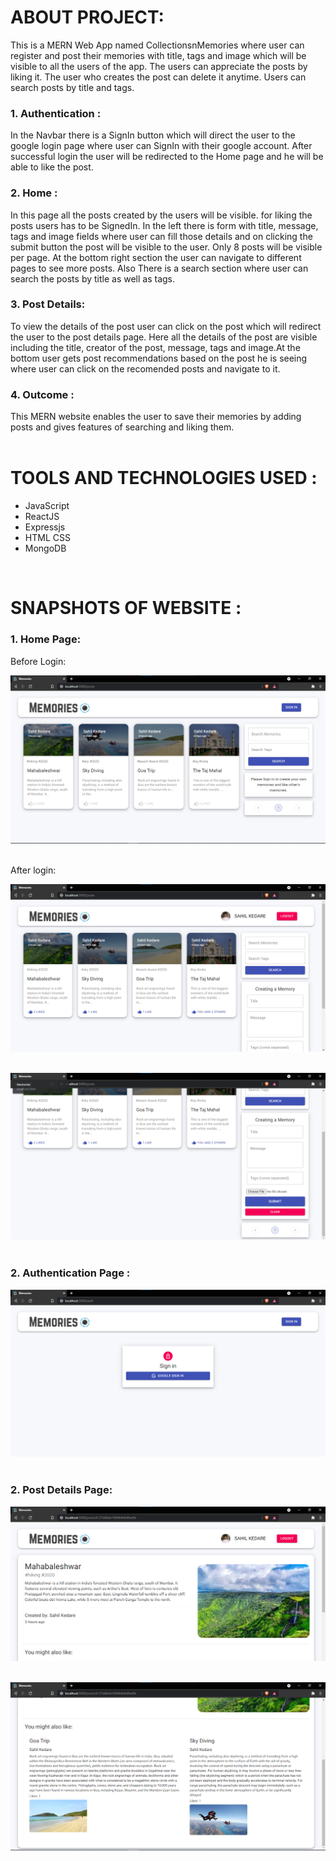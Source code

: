 <h1>ABOUT PROJECT:</h1>

This is a MERN Web App named CollectionsnMemories where user can register and post their memories with title, tags and image which will be visible to all the users of the app. The users can appreciate the posts by liking it. The user who creates the post can delete it anytime. Users can search posts by title and tags.

<h3>1. Authentication :</h3>
In the Navbar there is a SignIn button which will direct the user to the google login page where user can SignIn with their google account. After successful login the user will be redirected to the Home page and he will be able to like the post.


<h3>2. Home :</h3>
In this page all the posts created by the users will be visible. for liking the posts users has to be SignedIn. In the left there is form with title, message, tags and image fields where user can fill those details and on clicking the submit button the post will be visible to the user. Only 8 posts will be visible per page. At the bottom right section the user can navigate to different pages to see more posts. Also There is a search section where user can search the posts by title as well as tags.

 
<h3>3. Post Details: </h3>
To view the details of the post user can click on the post which will redirect the user to the post details page. Here all the details of the post are visible including the title, creator of the post, message, tags and image.At the bottom user gets post recommendations based on the post he is seeing where user can click on the recomended posts and navigate to it.


<h3>4. Outcome :</h3>
This MERN website enables the user to save their memories by adding posts and gives features of searching and liking them.

<br>
<br>

<h1>TOOLS AND TECHNOLOGIES USED :</h2>

 - JavaScript 
 - ReactJS
 - Expressjs
 - HTML CSS
 - MongoDB

<br>
<nr>



<h1>SNAPSHOTS OF WEBSITE :</h1>

<h3>1. Home Page:</h3>

Before Login:


![GitHub Logo](/image/home1.png)
<br>
<br>

After login:


![GitHub Logo](/image/home2.png)
<br>
<br>

![GitHub Logo](/image/home3.png)
<br>
<br>

<h3>2. Authentication Page :</h3>

![GitHub Logo](/image/auth.png)
<br>
<br>

<h3>2. Post Details Page:</h3>

![GitHub Logo](/image/detail1.png)
<br>
<br>

![GitHub Logo](/image/detail2.png)
<br>
<br>
